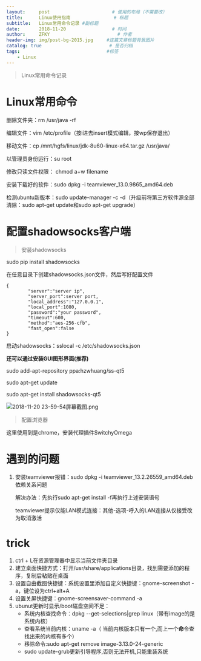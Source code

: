 ```yaml
---
layout:     post                       # 使用的布局（不需要改）
title:      Linux使用指南                # 标题 
subtitle:   Linux常用命令记录 #副标题
date:       2018-11-20                 # 时间
author:     ZFKY                         # 作者
header-img: img/post-bg-2015.jpg     #这篇文章标题背景图片
catalog: true                         # 是否归档
tags:                                #标签
    - Linux
---
```

> Linux常用命令记录


# Linux常用命令

删除文件夹：rm /usr/java -rf

编辑文件：vim /etc/profile（按i进去insert模式编辑，按wp保存退出）

移动文件：cp /mnt/hgfs/linux/jdk-8u60-linux-x64.tar.gz /usr/java/

以管理员身份运行：su root

修改只读文件权限： chmod a+w filename

安装下载好的软件：sudo dpkg -i teamviewer_13.0.9865_amd64.deb

检测ubuntu新版本：sudo update-manager -c -d（升级前将第三方软件源全部清除：sudo apt-get update和sudo apt-get upgrade）

# 配置shadowsocks客户端

> 安装shadowsocks

sudo pip install shadowsocks

在任意目录下创建shadowsocks.json文件，然后写好配置文件



```
{
        "server":"server ip",
        "server_port":server port,
        "local_address":"127.0.0.1",
        "local_port":1080,
        "password":"your password",
        "timeout":600,
        "method":"aes-256-cfb",
        "fast_open":false
}
```

启动shadowsocks：sslocal -c /etc/shadowsocks.json

**还可以通过安装GUI图形界面(推荐)**

sudo add-apt-repository ppa:hzwhuang/ss-qt5

sudo apt-get update

sudo apt-get install shadowsocks-qt5

![2018-11-20 23-59-54屏幕截图.png](https://i.loli.net/2018/11/21/5bf43139de12a.png)

> 配置浏览器

这里使用到是chrome，安装代理插件SwitchyOmega

# 遇到的问题

1. 安装teamviewer报错：sudo dpkg -i teamviewer_13.2.26559_amd64.deb依赖关系问题

   解决办法：先执行sudo apt-get install -f再执行上述安装语句

   teamviewer提示仅能LAN模式连接：其他-选项-呼入的LAN连接从仅接受改为取消激活

# trick

1. ctrl + L在资源管理器中显示当前文件夹目录
2. 建立桌面快捷方式：打开/usr/share/applications目录，找到需要添加的程序，复制后粘贴在桌面
3. 设置自由截图快捷键：系统设置里添加自定义快捷键：gnome-screenshot -a，键位设为ctrl+alt+A
4. 设置关屏快捷键：gnome-screensaver-command  -a
5. ubunut更新时显示/boot磁盘空间不足：
   - 系统内核查找命令：dpkg --get-selections\|grep linux（带有image的是系统内核）
   - 查看系统当前内核：uname -a（ 当前内核版本只有一个,而上一个**命**令查找出来的内核有多个）
   - 移除命令:sudo apt-get remove image-3.13.0-24-generic
   - sudo update-grub更新引导程序,否则无法开机,只能重装系统 